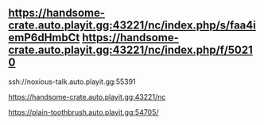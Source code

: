 https://handsome-crate.auto.playit.gg:43221/nc/index.php/s/faa4iemP6dHmbCt
https://handsome-crate.auto.playit.gg:43221/nc/index.php/f/50210
-
ssh://noxious-talk.auto.playit.gg:55391

https://handsome-crate.auto.playit.gg:43221/nc

https://plain-toothbrush.auto.playit.gg:54705/
